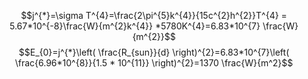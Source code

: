 $$j^{*}=\sigma T^{4}=\frac{2\pi^{5}k^{4}}{15c^{2}h^{2}}T^{4} = 5.67*10^{-8}\frac{W}{m^{2}k^{4}} *5780K^{4}=6.83*10^{7} \frac{W}{m^{2}}$$
$$E_{0}=j^{*}\left( \frac{R_{sun}}{d} \right)^{2}=6.83*10^{7}\left( \frac{6.96*10^{8}}{1.5 * 10^{11}} \right)^{2}=1370 \frac{W}{m^2}$$